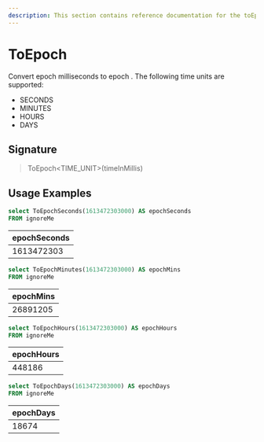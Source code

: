 ```yaml
---
description: This section contains reference documentation for the toEpoch functions.
---
```


# ToEpoch

Convert epoch milliseconds to epoch . The following time units are supported:

* SECONDS
* MINUTES
* HOURS
* DAYS

## Signature

> ToEpoch\<TIME\_UNIT>(timeInMillis)

## Usage Examples

```sql
select ToEpochSeconds(1613472303000) AS epochSeconds
FROM ignoreMe
```

| epochSeconds |
| ------------ |
| 1613472303   |

```sql
select ToEpochMinutes(1613472303000) AS epochMins
FROM ignoreMe
```

| epochMins |
| --------- |
| 26891205  |

```sql
select ToEpochHours(1613472303000) AS epochHours
FROM ignoreMe
```

| epochHours |
| ---------- |
| 448186     |

```sql
select ToEpochDays(1613472303000) AS epochDays
FROM ignoreMe
```

| epochDays |
| --------- |
| 18674     |
